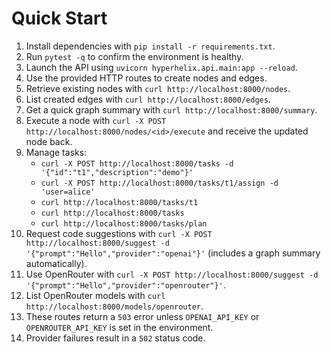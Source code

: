 # Quick Start

1. Install dependencies with `pip install -r requirements.txt`.
2. Run `pytest -q` to confirm the environment is healthy.
3. Launch the API using `uvicorn hyperhelix.api.main:app --reload`.
4. Use the provided HTTP routes to create nodes and edges.
5. Retrieve existing nodes with `curl http://localhost:8000/nodes`.
6. List created edges with `curl http://localhost:8000/edges`.
7. Get a quick graph summary with `curl http://localhost:8000/summary`.
8. Execute a node with `curl -X POST http://localhost:8000/nodes/<id>/execute` and receive the updated node back.
9. Manage tasks:
   - `curl -X POST http://localhost:8000/tasks -d '{"id":"t1","description":"demo"}'`
   - `curl -X POST http://localhost:8000/tasks/t1/assign -d 'user=alice'`
   - `curl http://localhost:8000/tasks/t1`
   - `curl http://localhost:8000/tasks`
   - `curl http://localhost:8000/tasks/plan`
10. Request code suggestions with `curl -X POST http://localhost:8000/suggest -d '{"prompt":"Hello","provider":"openai"}'` (includes a graph summary automatically).
11. Use OpenRouter with `curl -X POST http://localhost:8000/suggest -d '{"prompt":"Hello","provider":"openrouter"}'`.
12. List OpenRouter models with `curl http://localhost:8000/models/openrouter`.
13. These routes return a `503` error unless `OPENAI_API_KEY` or `OPENROUTER_API_KEY` is set in the environment.
14. Provider failures result in a `502` status code.
